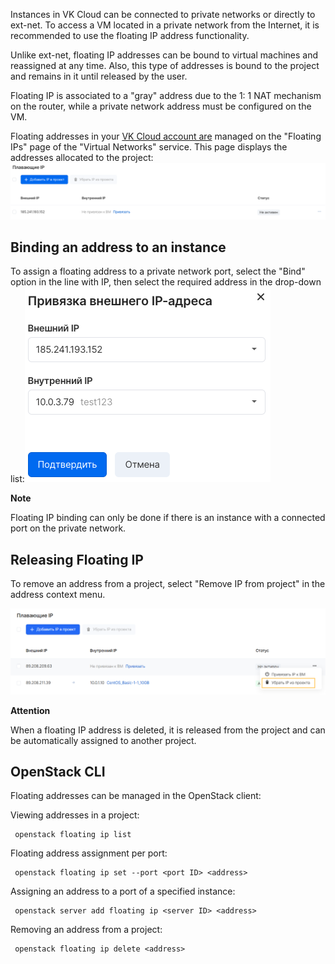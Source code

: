 Instances in VK Cloud can be connected to private networks or directly to ext-net. To access a VM located in a private network from the Internet, it is recommended to use the floating IP address functionality.

Unlike ext-net, floating IP addresses can be bound to virtual machines and reassigned at any time. Also, this type of addresses is bound to the project and remains in it until released by the user.

Floating IP is associated to a "gray" address due to the 1: 1 NAT mechanism on the router, while a private network address must be configured on the VM.

Floating addresses in your [VK Cloud account are](https://mcs.mail.ru/app/services/infra/routers/) managed on the "Floating IPs" page of the "Virtual Networks" service. This page displays the addresses allocated to the project:![](./assets/1598291459714-snimok-ekrana-2020-08-24-v-20.50.50.png)

## Binding an address to an instance

To assign a floating address to a private network port, select the "Bind" option in the line with IP, then select the required address in the drop-down list:![](./assets/1598291631383-snimok-ekrana-2020-08-24-v-20.53.06.png)

**Note**

Floating IP binding can only be done if there is an instance with a connected port on the private network.

## Releasing Floating IP

To remove an address from a project, select "Remove IP from project" in the address context menu.

![](./assets/1598307738974-1598307738974.png)

**Attention**

When a floating IP address is deleted, it is released from the project and can be automatically assigned to another project.

## OpenStack CLI

Floating addresses can be managed in the OpenStack client:

Viewing addresses in a project:

```
 openstack floating ip list
```

Floating address assignment per port:

```
 openstack floating ip set --port <port ID> <address>
```

Assigning an address to a port of a specified instance:

```
 openstack server add floating ip <server ID> <address>
```

Removing an address from a project:

```
 openstack floating ip delete <address>
```
